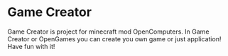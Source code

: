 # Game Creator
Game Creator is project for minecraft mod OpenComputers. In Game Creator or OpenGames you can create you own game or just application! Have fun with it!
